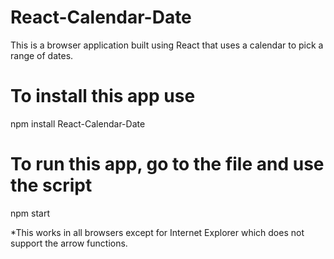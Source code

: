 # React-Calendar-Date
This is a browser application built using React that uses a calendar to pick a range of dates.
# To install this app use
npm install React-Calendar-Date

# To run this app, go to the file and use the script
npm start

*This works in all browsers except for Internet Explorer which does not support the arrow functions.
